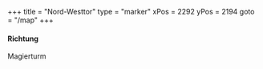 +++
title = "Nord-Westtor"
type = "marker"
xPos = 2292
yPos = 2194
goto = "/map"
+++

#### Richtung
Magierturm
